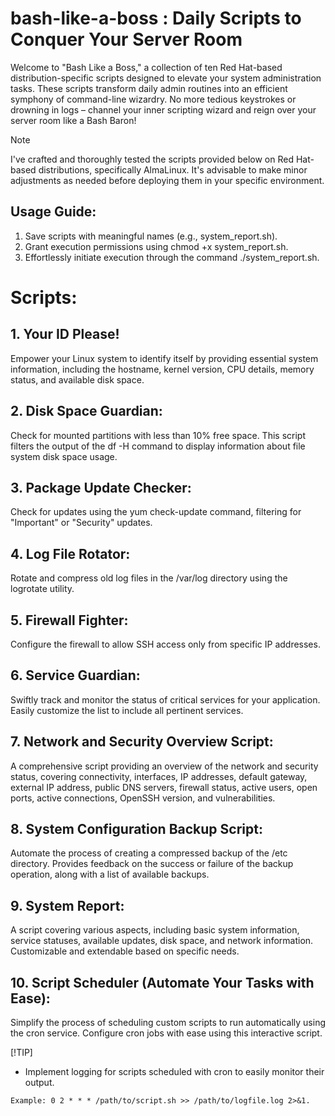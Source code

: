 # bash-like-a-boss : Daily Scripts to Conquer Your Server Room

Welcome to "Bash Like a Boss," a collection of ten Red Hat-based distribution-specific scripts designed to elevate your system administration tasks. These scripts transform daily admin routines into an efficient symphony of command-line wizardry. No more tedious keystrokes or drowning in logs – channel your inner scripting wizard and reign over your server room like a Bash Baron!

> [!NOTE]
> I've crafted and thoroughly tested the scripts provided below on Red Hat-based distributions, specifically AlmaLinux. It's advisable to make minor adjustments as needed before deploying them in your specific environment.

## Usage Guide:

1. Save scripts with meaningful names (e.g., system_report.sh).
2. Grant execution permissions using chmod +x system_report.sh.
3. Effortlessly initiate execution through the command ./system_report.sh.
   
# Scripts:

## 1. Your ID Please!
Empower your Linux system to identify itself by providing essential system information, including the hostname, kernel version, CPU details, memory status, and available disk space.

## 2. Disk Space Guardian:
Check for mounted partitions with less than 10% free space. This script filters the output of the df -H command to display information about file system disk space usage.

##  3. Package Update Checker:
Check for updates using the yum check-update command, filtering for "Important" or "Security" updates.

## 4. Log File Rotator:
Rotate and compress old log files in the /var/log directory using the logrotate utility.

## 5. Firewall Fighter:
Configure the firewall to allow SSH access only from specific IP addresses.

## 6. Service Guardian:
Swiftly track and monitor the status of critical services for your application. Easily customize the list to include all pertinent services.

## 7. Network and Security Overview Script:
A comprehensive script providing an overview of the network and security status, covering connectivity, interfaces, IP addresses, default gateway, external IP address, public DNS servers, firewall status, active users, open ports, active connections, OpenSSH version, and vulnerabilities.

## 8. System Configuration Backup Script:
Automate the process of creating a compressed backup of the /etc directory. Provides feedback on the success or failure of the backup operation, along with a list of available backups.

## 9. System Report:
A script covering various aspects, including basic system information, service statuses, available updates, disk space, and network information. Customizable and extendable based on specific needs.

## 10. Script Scheduler (Automate Your Tasks with Ease):
Simplify the process of scheduling custom scripts to run automatically using the cron service. Configure cron jobs with ease using this interactive script.

[!TIP] 
- Implement logging for scripts scheduled with cron to easily monitor their output.
```
Example: 0 2 * * * /path/to/script.sh >> /path/to/logfile.log 2>&1.

```
